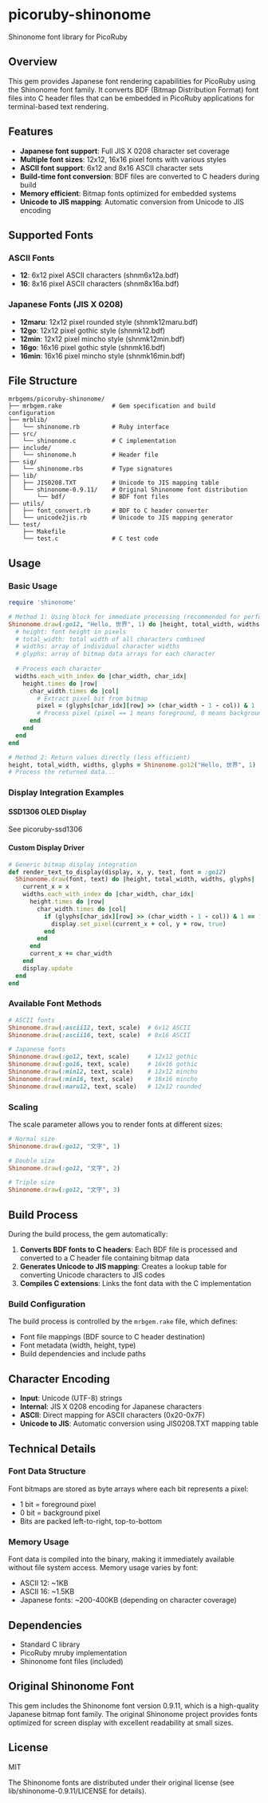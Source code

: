 # picoruby-shinonome

Shinonome font library for PicoRuby

## Overview

This gem provides Japanese font rendering capabilities for PicoRuby using the Shinonome font family. It converts BDF (Bitmap Distribution Format) font files into C header files that can be embedded in PicoRuby applications for terminal-based text rendering.

## Features

- **Japanese font support**: Full JIS X 0208 character set coverage
- **Multiple font sizes**: 12x12, 16x16 pixel fonts with various styles
- **ASCII font support**: 6x12 and 8x16 ASCII character sets
- **Build-time font conversion**: BDF files are converted to C headers during build
- **Memory efficient**: Bitmap fonts optimized for embedded systems
- **Unicode to JIS mapping**: Automatic conversion from Unicode to JIS encoding

## Supported Fonts

### ASCII Fonts
- **12**: 6x12 pixel ASCII characters (shnm6x12a.bdf)
- **16**: 8x16 pixel ASCII characters (shnm8x16a.bdf)

### Japanese Fonts (JIS X 0208)
- **12maru**: 12x12 pixel rounded style (shnmk12maru.bdf)
- **12go**: 12x12 pixel gothic style (shnmk12.bdf) 
- **12min**: 12x12 pixel mincho style (shnmk12min.bdf)
- **16go**: 16x16 pixel gothic style (shnmk16.bdf)
- **16min**: 16x16 pixel mincho style (shnmk16min.bdf)

## File Structure

```
mrbgems/picoruby-shinonome/
├── mrbgem.rake              # Gem specification and build configuration
├── mrblib/
│   └── shinonome.rb         # Ruby interface
├── src/
│   └── shinonome.c          # C implementation
├── include/
│   └── shinonome.h          # Header file
├── sig/
│   └── shinonome.rbs        # Type signatures
├── lib/
│   ├── JIS0208.TXT          # Unicode to JIS mapping table
│   └── shinonome-0.9.11/    # Original Shinonome font distribution
│       └── bdf/             # BDF font files
├── utils/
│   ├── font_convert.rb      # BDF to C header converter
│   └── unicode2jis.rb       # Unicode to JIS mapping generator
└── test/
    ├── Makefile
    └── test.c               # C test code
```

## Usage

### Basic Usage

```ruby
require 'shinonome'

# Method 1: Using block for immediate processing (recommended for performance)
Shinonome.draw(:go12, "Hello, 世界", 1) do |height, total_width, widths, glyphs|
  # height: font height in pixels
  # total_width: total width of all characters combined
  # widths: array of individual character widths
  # glyphs: array of bitmap data arrays for each character
  
  # Process each character
  widths.each_with_index do |char_width, char_idx|
    height.times do |row|
      char_width.times do |col|
        # Extract pixel bit from bitmap
        pixel = (glyphs[char_idx][row] >> (char_width - 1 - col)) & 1
        # Process pixel (pixel == 1 means foreground, 0 means background)
      end
    end
  end
end

# Method 2: Return values directly (less efficient)
height, total_width, widths, glyphs = Shinonome.go12("Hello, 世界", 1)
# Process the returned data...
```

### Display Integration Examples

#### SSD1306 OLED Display

See picoruby-ssd1306

#### Custom Display Driver

```ruby
# Generic bitmap display integration
def render_text_to_display(display, x, y, text, font = :go12)
  Shinonome.draw(font, text) do |height, total_width, widths, glyphs|
    current_x = x
    widths.each_with_index do |char_width, char_idx|
      height.times do |row|
        char_width.times do |col|
          if (glyphs[char_idx][row] >> (char_width - 1 - col)) & 1 == 1
            display.set_pixel(current_x + col, y + row, true)
          end
        end
      end
      current_x += char_width
    end
    display.update
  end
end
```

### Available Font Methods

```ruby
# ASCII fonts
Shinonome.draw(:ascii12, text, scale)  # 6x12 ASCII
Shinonome.draw(:ascii16, text, scale)  # 8x16 ASCII

# Japanese fonts  
Shinonome.draw(:go12, text, scale)     # 12x12 gothic
Shinonome.draw(:go16, text, scale)     # 16x16 gothic
Shinonome.draw(:min12, text, scale)    # 12x12 mincho
Shinonome.draw(:min16, text, scale)    # 16x16 mincho
Shinonome.draw(:maru12, text, scale)   # 12x12 rounded
```

### Scaling

The scale parameter allows you to render fonts at different sizes:

```ruby
# Normal size
Shinonome.draw(:go12, "文字", 1)

# Double size
Shinonome.draw(:go12, "文字", 2)

# Triple size
Shinonome.draw(:go12, "文字", 3)
```

## Build Process

During the build process, the gem automatically:

1. **Converts BDF fonts to C headers**: Each BDF file is processed and converted to a C header file containing bitmap data
2. **Generates Unicode to JIS mapping**: Creates a lookup table for converting Unicode characters to JIS codes
3. **Compiles C extensions**: Links the font data with the C implementation

### Build Configuration

The build process is controlled by the `mrbgem.rake` file, which defines:
- Font file mappings (BDF source to C header destination)
- Font metadata (width, height, type)
- Build dependencies and include paths

## Character Encoding

- **Input**: Unicode (UTF-8) strings
- **Internal**: JIS X 0208 encoding for Japanese characters
- **ASCII**: Direct mapping for ASCII characters (0x20-0x7F)
- **Unicode to JIS**: Automatic conversion using JIS0208.TXT mapping table

## Technical Details

### Font Data Structure

Font bitmaps are stored as byte arrays where each bit represents a pixel:
- 1 bit = foreground pixel
- 0 bit = background pixel
- Bits are packed left-to-right, top-to-bottom

### Memory Usage

Font data is compiled into the binary, making it immediately available without file system access. Memory usage varies by font:
- ASCII 12: ~1KB
- ASCII 16: ~1.5KB  
- Japanese fonts: ~200-400KB (depending on character coverage)

## Dependencies

- Standard C library
- PicoRuby mruby implementation
- Shinonome font files (included)

## Original Shinonome Font

This gem includes the Shinonome font version 0.9.11, which is a high-quality Japanese bitmap font family. The original Shinonome project provides fonts optimized for screen display with excellent readability at small sizes.

## License

MIT

The Shinonome fonts are distributed under their original license (see lib/shinonome-0.9.11/LICENSE for details).
